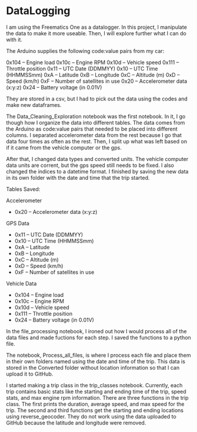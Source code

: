 # DataLogging
I am using the Freematics One as a datalogger. In this project, I manipulate the data to make it more useable. Then, I will explore further what I can do with it.

The Arduino supplies the following code:value pairs from my car:

0x104 – Engine load
0x10c – Engine RPM
0x10d – Vehicle speed
0x111 – Throttle position
0x11 – UTC Date (DDMMYY)
0x10 – UTC Time (HHMMSSmm)
0xA – Latitude
0xB – Longitude
0xC – Altitude (m)
0xD – Speed (km/h)
0xF – Number of satellites in use
0x20 – Accelerometer data (x:y:z)
0x24 – Battery voltage (in 0.01V)

They are stored in a csv, but I had to pick out the data using the codes and make new dataframes.

The Data_Cleaning_Exploration notebook was the first notebook. In it, I go though how I organize the data into different tables. The data comes from the Arduino as code:value pairs that needed to be placed into different columns. I separated accelerometer data from the rest because I go that data four times as often as the rest. Then, I split up what was left based on if it came from the vehicle computer or the gps.

After that, I changed data types and converted units. The vehicle computer data units are corrent, but the gps speed still needs to be fixed. I also changed the indices to a datetime format. I finished by saving the new data in its own folder with the date and time that the trip started.

Tables Saved:

  Accelerometer
 - 0x20 – Accelerometer data (x:y:z)
 
  GPS Data
 - 0x11 – UTC Date (DDMMYY)
 - 0x10 – UTC Time (HHMMSSmm)
 - 0xA – Latitude
 - 0xB – Longitude
 - 0xC – Altitude (m)
 - 0xD – Speed (km/h)
 - 0xF – Number of satellites in use
 
 Vehicle Data
 - 0x104 – Engine load
 - 0x10c – Engine RPM
 - 0x10d – Vehicle speed
 - 0x111 – Throttle position
 - 0x24 – Battery voltage (in 0.01V)

In the file_processing notebook, I ironed out how I would process all of the data files and made fuctions for each step.
I saved the functions to a python file.

The notebook, Process_all_files, is where I process each file and place them in their own folders named using the date and time of the trip. This data is stored in the Converted folder without location information so that I can upload it to GitHub.

I started making a trip class in the trip_classes notebook. Currently, each trip contains basic stats like the starting and ending time of the trip, speed stats, and max engine rpm information. There are three functions in the trip class. The first prints the duration, average speed, and max speed for the trip. The second and third functions get the starting and ending locations using reverse_geocoder. They do not work using the data uploaded to GitHub because the latitude and longitude were removed.
